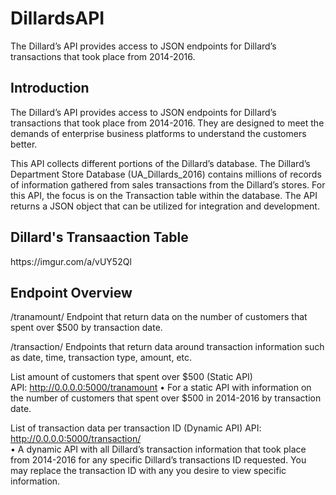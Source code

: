 # DillardsAPI
The Dillard’s API provides access to JSON endpoints for Dillard’s transactions that took place from 2014-2016.

<h2>Introduction</h2>
The Dillard’s API provides access to JSON endpoints for Dillard’s transactions that took place from 2014-2016. They are designed to meet the demands of enterprise business platforms to understand the customers better.

This API collects different portions of the Dillard’s database. The Dillard’s Department Store Database (UA_Dillards_2016) contains millions of records of information gathered from sales transactions from the Dillard’s stores. For this API, the focus is on the Transaction table within the database. The API returns a JSON object that can be utilized for integration and development.

<h2>Dillard's Transaaction Table</h2>
https://imgur.com/a/vUY52Ql

<h2>Endpoint Overview</h2>

/tranamount/
	Endpoint that return data on the number of customers that spent over $500 by transaction date.

/transaction/
	Endpoints that return data around transaction information such as date, time, transaction type, amount, etc.
  
  List amount of customers that spent over $500 (Static API)</br>
  API: http://0.0.0.0:5000/tranamount
  •	For a static API with information on the number of customers that spent over $500 in 2014-2016 by transaction date.
  
  
  List of transaction data per transaction ID (Dynamic API)
API: http://0.0.0.0:5000/transaction/<id></br>
•	A dynamic API with all Dillard’s transaction information that took place from 2014-2016 for any specific Dillard’s transactions ID requested. You may replace the transaction ID <id> with any you desire to view specific information.
